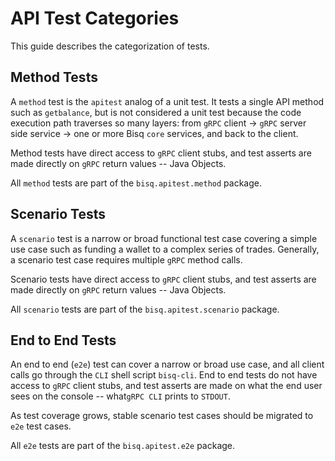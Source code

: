 # API Test Categories

This guide describes the categorization of tests.

## Method Tests

A `method` test is the `apitest` analog of a unit test.  It tests a single API method such as `getbalance`, but is not
considered a unit test because the code execution path traverses so many layers:  from `gRPC` client -> `gRPC` server
side service -> one or more Bisq `core` services, and back to the client.

Method tests have direct access to `gRPC` client stubs, and test asserts are made directly on `gRPC` return values --
Java Objects.

All `method` tests are part of the `bisq.apitest.method` package.

## Scenario Tests

A `scenario` test is a narrow or broad functional test case covering a simple use case such as funding a wallet to a
complex series of trades.  Generally, a scenario test case requires multiple `gRPC` method calls.

Scenario tests have direct access to `gRPC` client stubs, and test asserts are made directly on `gRPC` return values --
Java Objects.

All `scenario` tests are part of the `bisq.apitest.scenario` package.

## End to End Tests

An end to end (`e2e`) test can cover a narrow or broad use case, and all client calls go through the `CLI` shell script
`bisq-cli`.  End to end tests do not have access to `gRPC` client stubs, and test asserts are made on what the end
user sees on the console -- what`gRPC CLI` prints to `STDOUT`.

As test coverage grows, stable scenario test cases should be migrated to `e2e` test cases.

All `e2e` tests are part of the `bisq.apitest.e2e` package.

